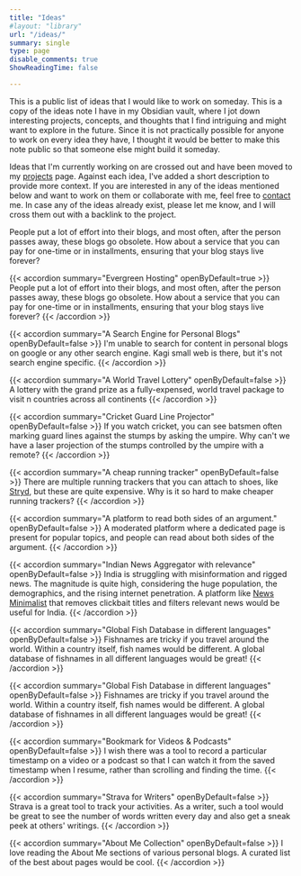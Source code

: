```yaml
---
title: "Ideas"
#layout: "library"
url: "/ideas/"
summary: single
type: page
disable_comments: true
ShowReadingTime: false

---
```


This is a public list of ideas that I would like to work on someday. This is a copy of the ideas note I have in my Obsidian vault, where I jot down interesting projects, concepts, and thoughts that I find intriguing and might want to explore in the future. Since it is not practically possible for anyone to work on every idea they have, I thought it would be better to make this note public so that someone else might build it someday.

Ideas that I'm currently working on are crossed out and have been moved to my [projects](/projects) page. Against each idea, I've added a short description to provide more context. If you are interested in any of the ideas mentioned below and want to work on them or collaborate with me, feel free to [contact](/contact) me. In case any of the ideas already exist, please let me know, and I will cross them out with a backlink to the project.



People put a lot of effort into their blogs, and most often, after the person passes away, these blogs go obsolete. How about a service that you can pay for one-time or in installments, ensuring that your blog stays live forever?


{{< accordion summary="Evergreen Hosting" openByDefault=true >}}
People put a lot of effort into their blogs, and most often, after the person passes away, these blogs go obsolete. How about a service that you can pay for one-time or in installments, ensuring that your blog stays live forever?
{{< /accordion >}}


{{< accordion summary="A Search Engine for Personal Blogs" openByDefault=false >}}
I'm unable to search for content in personal blogs on google or any other search engine. Kagi small web is there, but it's not search engine specific.
{{< /accordion >}}


{{< accordion summary="A World Travel Lottery" openByDefault=false >}}
A lottery with the grand prize as a fully-expensed, world travel package to visit n countries across all continents
{{< /accordion >}}

{{< accordion summary="Cricket Guard Line Projector" openByDefault=false >}}
If you watch cricket, you can see batsmen often marking guard lines against the stumps by asking the umpire. Why can't we have a laser projection of the stumps controlled by the umpire with a remote?
{{< /accordion >}}

{{< accordion summary="A cheap running tracker" openByDefault=false >}}
There are multiple running trackers that you can attach to shoes, like [Stryd](https://www.stryd.com/gl/en?utm_source=rishikeshs.com), but these are quite expensive. Why is it so hard to make cheaper running trackers?
{{< /accordion >}}


{{< accordion summary="A platform to read both sides of an argument." openByDefault=false >}}
A moderated platform where a dedicated page is present for popular topics, and people can read about both sides of the argument.
{{< /accordion >}}

{{< accordion summary="Indian News Aggregator with relevance" openByDefault=false >}}
India is struggling with misinformation and rigged news. The magnitude is quite high, considering the huge population, the demographics, and the rising internet penetration. A platform like [News Minimalist](https://newsminimalist) that removes clickbait titles and filters relevant news would be useful for India.
{{< /accordion >}}


{{< accordion summary="Global Fish Database in different languages" openByDefault=false >}}
Fishnames are tricky if you travel around the world. Within a country itself, fish names would be different. A global database of fishnames in all different languages would be great!
{{< /accordion >}}


{{< accordion summary="Global Fish Database in different languages" openByDefault=false >}}
Fishnames are tricky if you travel around the world. Within a country itself, fish names would be different. A global database of fishnames in all different languages would be great!
{{< /accordion >}}

{{< accordion summary="Bookmark for Videos & Podcasts" openByDefault=false >}}
I wish there was a tool to record a particular timestamp on a video or a podcast so that I can watch it from the saved timestamp when I resume, rather than scrolling and finding the time.
{{< /accordion >}}

{{< accordion summary="Strava for Writers" openByDefault=false >}}
Strava is a great tool to track your activities. As a writer, such a tool would be great to see the number of words written every day and also get a sneak peek at others' writings.
{{< /accordion >}}


{{< accordion summary="About Me Collection" openByDefault=false >}}
I love reading the About Me sections of various personal blogs. A curated list of the best about pages would be cool.
{{< /accordion >}}

